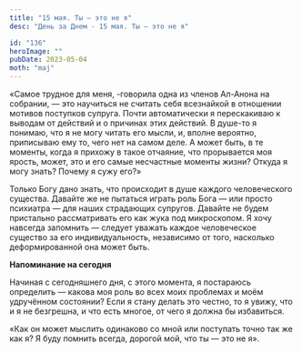 ```yaml
---
title: "15 мая. Ты — это не я"
desc: "День за Днем - 15 мая. Ты — это не я"

id: "136"
heroImage: ""
pubDate: 2023-05-04
moth: "maj"
---
```


«Самое трудное для меня, -говорила одна из членов Ал-Анона на собрании, — это
научиться не считать себя всезнайкой в отношении мотивов поступков супруга.
Почти автоматически я перескакиваю к выводам от действий и о причинах этих
действий. В душе-то я понимаю, что я не могу читать его мысли, и, вполне
вероятно, приписываю ему то, чего нет на самом деле. А может быть, в те
моменты, когда я прихожу в такое отчаяние, что прорывается моя ярость, может,
это и его самые несчастные моменты жизни? Откуда я могу знать? Почему я сужу
его?»

Только Богу дано знать, что происходит в душе каждого человеческого существа.
Давайте же не пытаться играть роль Бога — или просто психиатра — для наших
страдающих супругов. Давайте не будем пристально рассматривать его как жука
под микроскопом. Я хочу навсегда запомнить — следует уважать каждое
человеческое существо за его индивидуальность, независимо от того, насколько
деформированной она может быть.

**Напоминание на сегодня**

Начиная с сегодняшнего дня, с этого момента, я постараюсь определить — какова
моя роль во всех моих проблемах и моём удручённом состоянии? Если я стану
делать это честно, то я увижу, что и я не безгрешна, и что есть многое, от
чего я должна бы избавиться.

«Как он может мыслить одинаково со мной или поступать точно так же как я? Я
буду помнить всегда, дорогой мой, что ты — это не я».
